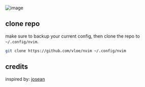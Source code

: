 ![image](https://vloe-imgs.s3.eu-west-2.amazonaws.com/nvim1.png)

## clone repo

make sure to backup your current config, then clone the repo to `~/.config/nvim`.

```sh
git clone https://github.com/vloe/nvim ~/.config/nvim
```

## credits

inspired by: [josean](https://www.josean.com/posts/how-to-setup-neovim-2024)
